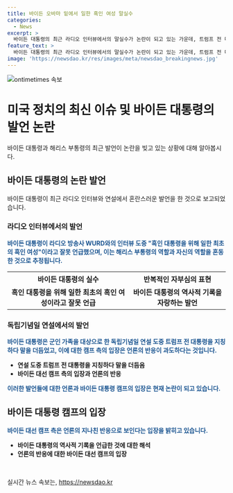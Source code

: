 ```yaml
---
title: 바이든 오바마 밑에서 일한 흑인 여성 말실수
categories:
  - News
excerpt: >
  바이든 대통령의 최근 라디오 인터뷰에서의 말실수가 논란이 되고 있는 가운데, 트럼프 전 대통령을 지칭하다가 말을 더듬는 장면도 포착됐습니다. 이에 대선 캠프는 언론의 반응을 지나치게 따지는 것으로 비판하고 있습니다. 이러한 발언들이 인지력에 대한 논란을 불러일으키고 있습니다. (150자)
feature_text: >
  바이든 대통령의 최근 라디오 인터뷰에서의 말실수가 논란이 되고 있는 가운데, 트럼프 전 대통령을 지칭하다가 말을 더듬는 장면도 포착됐습니다. 이에 대선 캠프는 언론의 반응을 지나치게 따지는 것으로 비판하고 있습니다. 이러한 발언들이 인지력에 대한 논란을 불러일으키고 있습니다. (150자)
image: 'https://newsdao.kr/res/images/meta/newsdao_breakingnews.jpg'
---
```


<p><img src="https://newsdao.kr/res/images/meta/newsdao_breakingnews.jpg" alt="ontimetimes 속보" /></p>

<h1 data-ke-size="size26">미국 정치의 최신 이슈 및 바이든 대통령의 발언 논란</h1>

<p data-ke-size="size16">바이든 대통령과 해리스 부통령의 최근 발언이 논란을 빚고 있는 상황에 대해 알아봅시다.</p>

<h2 data-ke-size="size24">바이든 대통령의 논란 발언</h2>

<p data-ke-size="size16">바이든 대통령이 최근 라디오 인터뷰와 연설에서 혼란스러운 발언을 한 것으로 보고되었습니다.</p>

<h3 data-ke-size="size22">라디오 인터뷰에서의 발언</h3>

<p data-ke-size="size16"><b><span style="color: #1a5490;">바이든 대통령이 라디오 방송사 WURD와의 인터뷰 도중 "흑인 대통령을 위해 일한 최초의 흑인 여성"이라고 잘못 언급했으며, 이는 해리스 부통령의 역할과 자신의 역할을 혼동한 것으로 추정됩니다.</span></b></p>

<table>
    <tr>
        <th><b>바이든 대통령의 실수</b></th>
        <th><b>반복적인 자부심의 표현</b></th>
    </tr>
    <tr>
        <td style="text-align: center; height: 17px;"><b>흑인 대통령을 위해 일한 최초의 흑인 여성이라고 잘못 언급</b></td>
        <td style="text-align: center; height: 17px;"><b>바이든 대통령의 역사적 기록을 자랑하는 발언</b></td>
    </tr>
</table>

<h3 data-ke-size="size22">독립기념일 연설에서의 발언</h3>

<p data-ke-size="size16"><b><span style="color: #1a5490;">바이든 대통령은 군인 가족을 대상으로 한 독립기념일 연설 도중 트럼프 전 대통령을 지칭하다 말을 더듬었고, 이에 대한 캠프 측의 입장은 언론의 반응이 과도하다는 것입니다.</span></b></p>

<ul>
    <li><b>연설 도중 트럼프 전 대통령을 지칭하다 말을 더듬음</b></li>
    <li><b>바이든 대선 캠프 측의 입장과 언론의 반응</b></li>
</ul>

<p data-ke-size="size16"><b><span style="color: #1a5490;">이러한 발언들에 대한 언론과 바이든 대통령 캠프의 입장은 현재 논란이 되고 있습니다.</span></b></p>

<h2 data-ke-size="size24">바이든 대통령 캠프의 입장</h2>

<p data-ke-size="size16"><b><span style="color: #1a5490;">바이든 대선 캠프 측은 언론의 지나친 반응으로 보인다는 입장을 밝히고 있습니다.</span></b></p>

<ul>
    <li><b>바이든 대통령의 역사적 기록을 언급한 것에 대한 해석</b></li>
    <li><b>언론의 반응에 대한 바이든 대선 캠프의 입장</b></li>
</ul>

<p data-ke-size="size16">&nbsp;</p>
실시간 뉴스 속보는, <a href="https://newsdao.kr" rel="dofollow">https://newsdao.kr</a>



